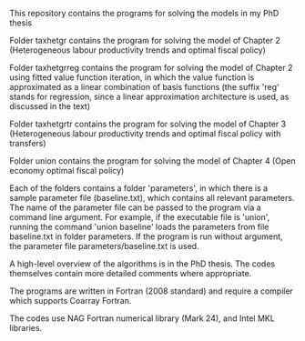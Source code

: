 This repository contains the programs for solving the models in my PhD thesis

Folder taxhetgr contains the program for solving the model of Chapter 2 (Heterogeneous labour productivity
trends and optimal fiscal policy)

Folder taxhetgrreg contains the program for solving the model of Chapter 2 using fitted value function iteration, in which the value function is approximated as a linear combination of basis functions (the suffix 'reg' stands for regression, since a linear approximation architecture is used, as discussed in the text)

Folder taxhetgrtr contains the program for solving the model of Chapter 3 (Heterogeneous labour productivity
trends and optimal fiscal policy with transfers)

Folder union contains the program for solving the model of Chapter 4 (Open economy optimal fiscal policy)

Each of the folders contains a folder 'parameters', in which there is a sample parameter file (baseline.txt),
which contains all relevant parameters. The name of the parameter file can be passed to the program via a command line
argument. For example, if the executable file is 'union', running the command 'union baseline' loads the parameters
from file baseline.txt in folder parameters. If the program is run without argument, the parameter file
parameters/baseline.txt is used.


A high-level overview of the algorithms is in the PhD thesis. The codes themselves contain more detailed comments
where appropriate.

The programs are written in Fortran (2008 standard) and require a compiler which supports Coarray Fortran.

The codes use NAG Fortran numerical library (Mark 24), and Intel MKL libraries.

